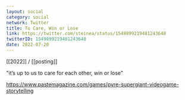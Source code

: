 ```yaml
---
layout: social
category: social
network: Twitter
title: To Care, Win or Lose
link: https://twitter.com/steinea/status/1549899219481243648
twitterID: 1549899219481243648
date: 2022-07-20
---
```


[[2022]] / [[posting]]

"it’s up to us to care for each other, win or lose"

<https://www.pastemagazine.com/games/pyre-supergiant-videogame-storytelling>
